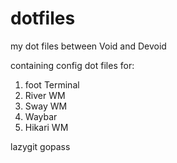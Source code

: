 # dotfiles
my dot files between Void and Devoid

containing config dot files for:

1) foot Terminal
2) River WM
3) Sway WM
4) Waybar
5) Hikari WM

lazygit
gopass